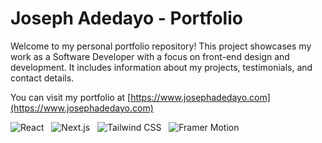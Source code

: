 # Joseph Adedayo - Portfolio

Welcome to my personal portfolio repository! This project showcases my work as a Software Developer with a focus on front-end design and development. It includes information about my projects, testimonials, and contact details.

You can visit my portfolio at [https://www.josephadedayo.com](https://www.josephadedayo.com)

![React](https://img.shields.io/badge/React-20232A?style=for-the-badge&logo=react&logoColor=61DAFB) &nbsp; ![Next.js](https://img.shields.io/badge/Next.js-000000?style=for-the-badge&logo=nextdotjs&logoColor=white) &nbsp; ![Tailwind CSS](https://img.shields.io/badge/Tailwind_CSS-38B2AC?style=for-the-badge&logo=tailwind-css&logoColor=white) &nbsp; ![Framer Motion](https://img.shields.io/badge/Framer_Motion-0055FF?style=for-the-badge&logo=framer&logoColor=white) 

